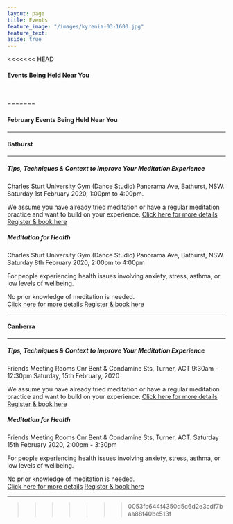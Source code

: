 ```yaml
---
layout: page
title: Events
feature_image: "/images/kyrenia-03-1600.jpg"
feature_text: 
aside: true 
---
```


<<<<<<< HEAD
#### Events Being Held Near You
<br>

=======
#### February Events Being Held Near You
--- 
#### Bathurst
---
##### Tips, Techniques & Context to Improve Your Meditation Experience
Charles Sturt University Gym (Dance Studio) Panorama Ave, Bathurst, NSW.
Saturday 1st February 2020, 1:00pm to 4:00pm.

We assume you have already tried meditation or have a regular meditation practice and want to build on your experience.
[Click here for more details](/courses) <br>
[Register & book here](https://www.eventbrite.com/e/69967605993x)

##### Meditation for Health
Charles Sturt University Gym (Dance Studio) Panorama Ave, Bathurst, NSW.
Saturday 8th February 2020, 2:00pm to 4:00pm

For people experiencing health issues involving anxiety, stress, asthma, or low levels of wellbeing. 

No prior knowledge of meditation is needed.  
[Click here for more details](/courses) [Register & book here](https://www.eventbrite.com/e/77062615357) 

---
#### Canberra 
---

##### Tips, Techniques & Context to Improve Your Meditation Experience
Friends Meeting Rooms Cnr Bent & Condamine Sts, Turner, ACT 9:30am - 12:30pm Saturday, 15th February, 2020

We assume you have already tried meditation or have a regular meditation practice and want to build on your experience.
[Click here for more details](/courses)  [Register & book here](https://www.eventbrite.com.au/e/tips-techniques-context-to-improve-your-meditation-experience-tickets-84220583031)

##### Meditation for Health
Friends Meeting Rooms Cnr Bent & Condamine Sts, Turner, ACT.
Saturday 15th February 2020, 2:00pm - 3:30pm

For people experiencing health issues involving anxiety, stress, asthma, or  low levels of wellbeing. 

No prior knowledge of meditation is needed.  
[Click here for more details](/courses) [Register & book here](https://www.eventbrite.com.au/e/meditation-for-health-tickets-84221279113)

---
>>>>>>> 0053fc644f4350d5c6d2e3cdf7baa88f40be513f





 